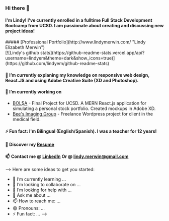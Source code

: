 ### Hi there 👋

#### I'm Lindy! I've currently enrolled in a fulltime Full Stack Development Bootcamp from UCSD. I am passionate about creating and discussing new project ideas!
<div algin="center"> ##### [Professional Portfolio](http://www.lindymerwin.com/ "Lindy Elizabeth Merwin")</div>
<div algin="center">
[![Lindy's github stats](https://github-readme-stats.vercel.app/api?username=lindyem&theme=dark&show_icons=true)](https://github.com/lindyem/github-readme-stats)</div>


#### 🌱 I’m currently explaning my knowledge on responsive web design, React.JS and using Adobe Creative Suite (XD and Photoshop).

#### 🔭 I’m currently working on
* [BOL$A](https://github.com/tober65/bolsa "Stock Portfolio") - Final Project for UCSD. A MERN React.js application for simulating a personal stock portfolio. Created mockups in Adobe XD. 
* [Bee's Imaging Group](http://beesimaginggroup.com/ "BIG") - Freelance Wordpress project for client in the medical field.

#### ⚡ Fun fact: I'm Bilingual (English/Spanish). I was a teacher for 12 years! 

#### 🔖 Discover my [Resume](https://drive.google.com/file/d/1Rr4BO7wTTbGh70ize4oGpNxjOITNzyq-/view?usp=sharing "Resume")

#### 📫 Contact me @ [LinkedIn](https://www.linkedin.com/in/lindy-merwin/ "LinkedIn") Or @ lindy.merwin@gmail.com

--> Here are some ideas to get you started:


- 🌱 I’m currently learning ...
- 👯 I’m looking to collaborate on ...
- 🤔 I’m looking for help with ...
- 💬 Ask me about ...
- 📫 How to reach me: ...
- 😄 Pronouns: ...
- ⚡ Fun fact: ...
-->
